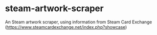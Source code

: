 # steam-artwork-scraper
An Steam artwork scraper, using information from Steam Card Exchange (https://www.steamcardexchange.net/index.php?showcase)
